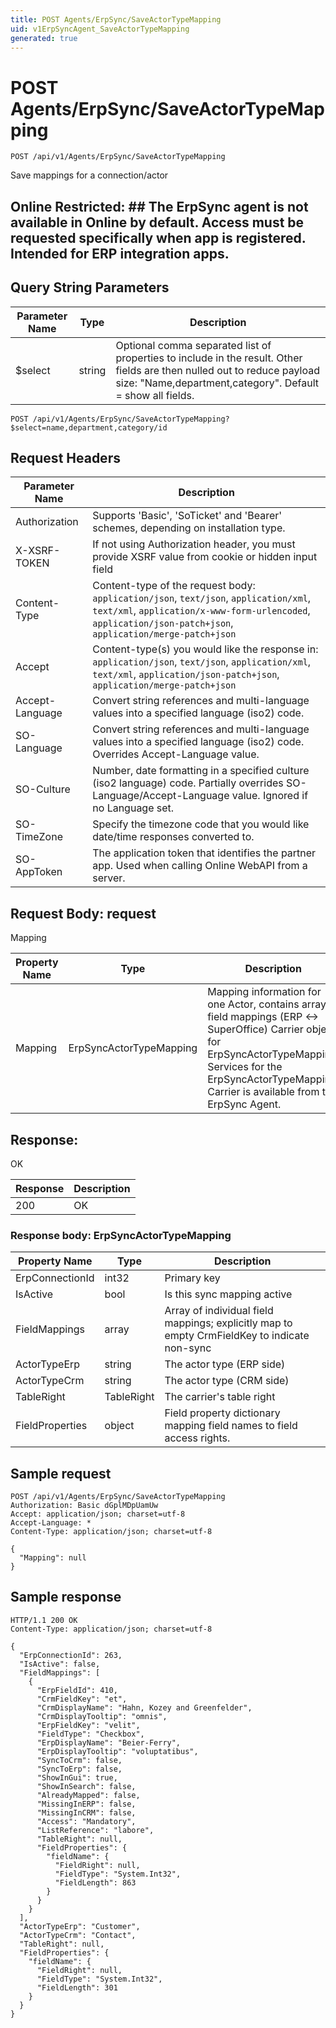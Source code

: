 ```yaml
---
title: POST Agents/ErpSync/SaveActorTypeMapping
uid: v1ErpSyncAgent_SaveActorTypeMapping
generated: true
---
```


# POST Agents/ErpSync/SaveActorTypeMapping

```http
POST /api/v1/Agents/ErpSync/SaveActorTypeMapping
```

Save mappings for a connection/actor


## Online Restricted: ## The ErpSync agent is not available in Online by default. Access must be requested specifically when app is registered. Intended for ERP integration apps.






## Query String Parameters

| Parameter Name | Type |  Description |
|----------------|------|--------------|
| $select | string |  Optional comma separated list of properties to include in the result. Other fields are then nulled out to reduce payload size: "Name,department,category". Default = show all fields. |

```http
POST /api/v1/Agents/ErpSync/SaveActorTypeMapping?$select=name,department,category/id
```


## Request Headers

| Parameter Name | Description |
|----------------|-------------|
| Authorization  | Supports 'Basic', 'SoTicket' and 'Bearer' schemes, depending on installation type. |
| X-XSRF-TOKEN   | If not using Authorization header, you must provide XSRF value from cookie or hidden input field |
| Content-Type | Content-type of the request body: `application/json`, `text/json`, `application/xml`, `text/xml`, `application/x-www-form-urlencoded`, `application/json-patch+json`, `application/merge-patch+json` |
| Accept         | Content-type(s) you would like the response in: `application/json`, `text/json`, `application/xml`, `text/xml`, `application/json-patch+json`, `application/merge-patch+json` |
| Accept-Language | Convert string references and multi-language values into a specified language (iso2) code. |
| SO-Language | Convert string references and multi-language values into a specified language (iso2) code. Overrides Accept-Language value. |
| SO-Culture | Number, date formatting in a specified culture (iso2 language) code. Partially overrides SO-Language/Accept-Language value. Ignored if no Language set. |
| SO-TimeZone | Specify the timezone code that you would like date/time responses converted to. |
| SO-AppToken | The application token that identifies the partner app. Used when calling Online WebAPI from a server. |

## Request Body: request 

Mapping 

| Property Name | Type |  Description |
|----------------|------|--------------|
| Mapping | ErpSyncActorTypeMapping | Mapping information for one Actor, contains array of field mappings (ERP &lt;-&gt; SuperOffice) <para /> Carrier object for ErpSyncActorTypeMapping. Services for the ErpSyncActorTypeMapping Carrier is available from the <see cref="T:SuperOffice.CRM.Services.IErpSyncAgent">ErpSync Agent</see>. |

## Response:

OK

| Response | Description |
|----------------|-------------|
| 200 | OK |

### Response body: ErpSyncActorTypeMapping

| Property Name | Type |  Description |
|----------------|------|--------------|
| ErpConnectionId | int32 | Primary key |
| IsActive | bool | Is this sync mapping active |
| FieldMappings | array | Array of individual field mappings; explicitly map to empty CrmFieldKey to indicate non-sync |
| ActorTypeErp | string | The actor type (ERP side) |
| ActorTypeCrm | string | The actor type (CRM side) |
| TableRight | TableRight | The carrier's table right |
| FieldProperties | object | Field property dictionary mapping field names to field access rights. |

## Sample request

```http!
POST /api/v1/Agents/ErpSync/SaveActorTypeMapping
Authorization: Basic dGplMDpUamUw
Accept: application/json; charset=utf-8
Accept-Language: *
Content-Type: application/json; charset=utf-8

{
  "Mapping": null
}
```

## Sample response

```http_
HTTP/1.1 200 OK
Content-Type: application/json; charset=utf-8

{
  "ErpConnectionId": 263,
  "IsActive": false,
  "FieldMappings": [
    {
      "ErpFieldId": 410,
      "CrmFieldKey": "et",
      "CrmDisplayName": "Hahn, Kozey and Greenfelder",
      "CrmDisplayTooltip": "omnis",
      "ErpFieldKey": "velit",
      "FieldType": "Checkbox",
      "ErpDisplayName": "Beier-Ferry",
      "ErpDisplayTooltip": "voluptatibus",
      "SyncToCrm": false,
      "SyncToErp": false,
      "ShowInGui": true,
      "ShowInSearch": false,
      "AlreadyMapped": false,
      "MissingInERP": false,
      "MissingInCRM": false,
      "Access": "Mandatory",
      "ListReference": "labore",
      "TableRight": null,
      "FieldProperties": {
        "fieldName": {
          "FieldRight": null,
          "FieldType": "System.Int32",
          "FieldLength": 863
        }
      }
    }
  ],
  "ActorTypeErp": "Customer",
  "ActorTypeCrm": "Contact",
  "TableRight": null,
  "FieldProperties": {
    "fieldName": {
      "FieldRight": null,
      "FieldType": "System.Int32",
      "FieldLength": 301
    }
  }
}
```